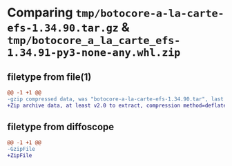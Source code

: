 # Comparing `tmp/botocore-a-la-carte-efs-1.34.90.tar.gz` & `tmp/botocore_a_la_carte_efs-1.34.91-py3-none-any.whl.zip`

## filetype from file(1)

```diff
@@ -1 +1 @@
-gzip compressed data, was "botocore-a-la-carte-efs-1.34.90.tar", last modified: Wed Apr 24 01:02:05 2024, max compression
+Zip archive data, at least v2.0 to extract, compression method=deflate
```

## filetype from diffoscope

```diff
@@ -1 +1 @@
-GzipFile
+ZipFile
```

